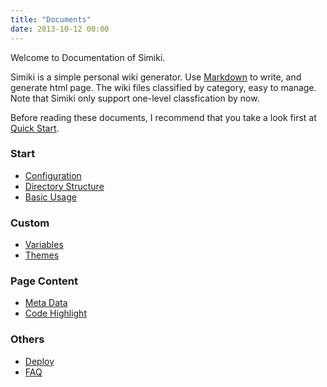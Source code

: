 ```yaml
---
title: "Documents"
date: 2013-10-12 00:00
---
```


Welcome to Documentation of Simiki.

Simiki is a simple personal wiki generator. Use [Markdown](https://daringfireball.net/projects/markdown/) to write, and generate html page. The wiki files classified by category, easy to manage. Note that Simiki only support one-level classfication by now.

Before reading these documents, I recommend that you take a look first at [Quick Start](/quickstart.html).

<div class="row marketing">
  <div class="col-lg-6">
    <h3>Start</h3>
    <ul>
      <li><a href="configuration.html">Configuration</a></li>
      <li><a href="structure.html">Directory Structure</a></li>
      <li><a href="usage.html">Basic Usage</a></li>
    </ul>
    <h3>Custom</h3>
    <ul>
      <li><a href="variables.html">Variables</a></li>
      <li><a href="themes.html">Themes</a></li>
    </ul>
  </div>

  <div class="col-lg-6">
    <h3>Page Content</h3>
    <ul>
      <li><a href="metadata.html">Meta Data</a></li>
      <li><a href="codehighlight.html">Code Highlight</a></li>
    </ul>
    <h3>Others</h3>
    <ul>
      <li><a href="deploy.html">Deploy</a></li>
      <li><a href="faq.html">FAQ</a></li>
    </ul>
  </div>

</div>
